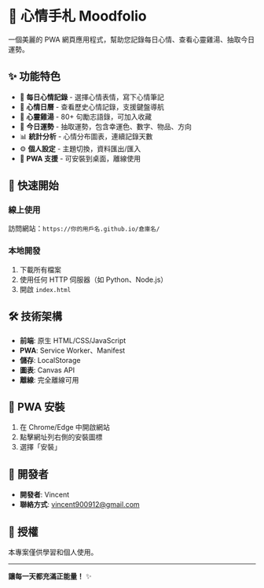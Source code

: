 # 📝 心情手札 Moodfolio

一個美麗的 PWA 網頁應用程式，幫助您記錄每日心情、查看心靈雞湯、抽取今日運勢。

## ✨ 功能特色

- 🌟 **每日心情記錄** - 選擇心情表情，寫下心情筆記
- 📅 **心情日曆** - 查看歷史心情記錄，支援鍵盤導航
- 💝 **心靈雞湯** - 80+ 句勵志語錄，可加入收藏
- 🔮 **今日運勢** - 抽取運勢，包含幸運色、數字、物品、方向
- 📊 **統計分析** - 心情分布圖表，連續記錄天數
- ⚙️ **個人設定** - 主題切換，資料匯出/匯入
- 📱 **PWA 支援** - 可安裝到桌面，離線使用

## 🚀 快速開始

### 線上使用
訪問網站：`https://你的用戶名.github.io/倉庫名/`

### 本地開發
1. 下載所有檔案
2. 使用任何 HTTP 伺服器（如 Python、Node.js）
3. 開啟 `index.html`

## 🛠️ 技術架構

- **前端**: 原生 HTML/CSS/JavaScript
- **PWA**: Service Worker、Manifest
- **儲存**: LocalStorage
- **圖表**: Canvas API
- **離線**: 完全離線可用

## 📱 PWA 安裝

1. 在 Chrome/Edge 中開啟網站
2. 點擊網址列右側的安裝圖標
3. 選擇「安裝」

## 🔧 開發者

- **開發者**: Vincent
- **聯絡方式**: vincent900912@gmail.com

## 📄 授權

本專案僅供學習和個人使用。

---

**讓每一天都充滿正能量！** ✨

